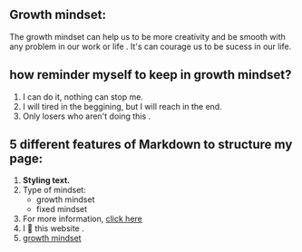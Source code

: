 ## Growth mindset:
The growth mindset can help us to be more creativity and be smooth with any problem in our work or life .
It's can courage us to be sucess in our life.

## how reminder myself to keep in growth mindset?
1. I can do it, nothing can stop me.
2. I will tired in the beggining, but I will reach in the end.
3. Only losers who aren't doing this .

##  5 different features of Markdown to structure my page:
1. **Styling text.**
2. Type of mindset:
    - growth mindset
    - fixed mindset
3. For more information, [click here](mindsetworks.com/science/)
4. I :heartbeat: this website .
5. [growth mindset](https://www.excelsior.edu/wp-content/uploads/sites/46/2017/03/Growth-Mindset-e1565799493145.png)
